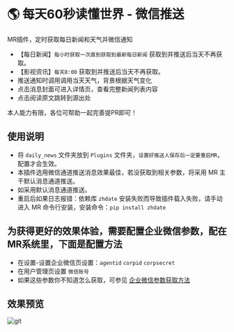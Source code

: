# 🌎 每天60秒读懂世界 - 微信推送
MR插件，定时获取每日新闻和天气并微信通知
- 【每日新闻】`每小时获取一次直到获取到最新每日新闻` 获取到并推送后当天不再获取。
- 【影视资讯】`每天8:00` 获取到并推送后当天不再获取。
- 推送通知时调用调用当天天气，背景根据天气变化
- 点击消息封面可进入详情页，查看完整新闻列表内容
- 点击阅读原文跳转到源出处

本人能力有限，各位可帮助一起完善提PR即可！



## 使用说明
- 将 `daily_news` 文件夹放到 `Plugins` 文件夹，`设置好推送人保存后一定要重启MR`，配置才会生效。
- 本插件选用微信通道推送消息效果最佳，若没获取到相关参数，将采用 MR 主干默认消息通道推送。
- 如采用默认消息通道推送。
- 重启后如果日志报错：依赖库 `zhdate` 安装失败而导致插件载入失败，请手动进入 MR 命令行安装，安装命令：`pip install zhdate`


## 为获得更好的效果体验，需要配置企业微信参数，配在MR系统里，下面是配置方法
- 在设置-设置企业微信页设置：`agentid` `corpid` `corpsecret`
- 在用户管理页设置 `微信账号`
- 如果这些参数你不知道怎么获取，可参见 [企业微信参数获取方法](https://alanoo.notion.site/thumb_media_id-64f170f7dcd14202ac5abd6d0e5031fb)



## 效果预览
![git](https://user-images.githubusercontent.com/68833595/216874085-3f036cb1-861b-4153-a890-8c723fae478b.png)






